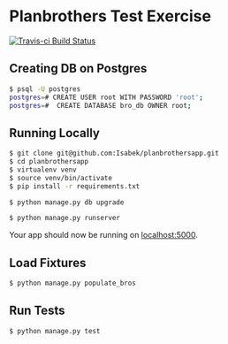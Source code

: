 # Planbrothers Test Exercise

[![Travis-ci Build Status](https://travis-ci.org/Isabek/planbrothersapp.svg?branch=master)](https://travis-ci.org/Isabek/planbrothersapp)

## Creating DB on Postgres

```sh
$ psql -U postgres
postgres=# CREATE USER root WITH PASSWORD 'root';
postgres=#  CREATE DATABASE bro_db OWNER root;
```

## Running Locally

```sh
$ git clone git@github.com:Isabek/planbrothersapp.git
$ cd planbrothersapp
$ virtualenv venv
$ source venv/bin/activate
$ pip install -r requirements.txt

$ python manage.py db upgrade

$ python manage.py runserver
```

Your app should now be running on [localhost:5000](http://localhost:5000/).

## Load Fixtures
```sh
$ python manage.py populate_bros
```


## Run Tests
```sh
$ python manage.py test
```